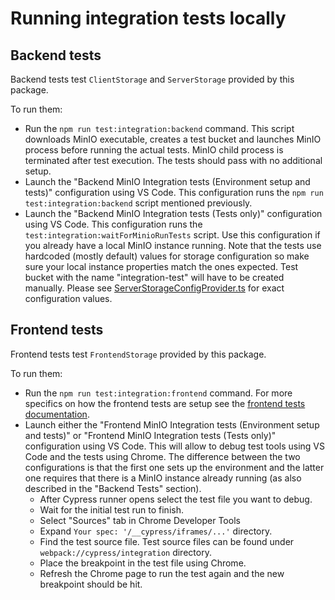 # Running integration tests locally

## Backend tests

Backend tests test `ClientStorage` and `ServerStorage` provided by this package.

To run them:
- Run the `npm run test:integration:backend` command. This script downloads MinIO executable, creates a test bucket and launches MinIO process before running the actual tests. MinIO child process is terminated after test execution. The tests should pass with no additional setup.
- Launch the "Backend MinIO Integration tests (Environment setup and tests)" configuration using VS Code. This configuration runs the `npm run test:integration:backend` script mentioned previously.
- Launch the "Backend MinIO Integration tests (Tests only)" configuration using VS Code. This configuration runs the `test:integration:waitForMinioRunTests` script. Use this configuration if you already have a local MinIO instance running. Note that the tests use hardcoded (mostly default) values for storage configuration so make sure your local instance properties match the ones expected. Test bucket with the name "integration-test" will have to be created manually. Please see [ServerStorageConfigProvider.ts](./ServerStorageConfigProvider.ts) for exact configuration values.

## Frontend tests

Frontend tests test `FrontendStorage` provided by this package.

To run them:
- Run the `npm run test:integration:frontend` command. For more specifics on how the frontend tests are setup see the [frontend tests documentation](../../../../tests/frontend-storage/README.md).
- Launch either the "Frontend MinIO Integration tests (Environment setup and tests)" or "Frontend MinIO Integration tests (Tests only)" configuration using VS Code. This will allow to debug test tools using VS Code and the tests using Chrome. The difference between the two configurations is that the first one sets up the environment and the latter one requires that there is a MinIO instance already running (as also described in the "Backend Tests" section).
  - After Cypress runner opens select the test file you want to debug.
  - Wait for the initial test run to finish.
  - Select "Sources" tab in Chrome Developer Tools
  - Expand `Your spec: '/__cypress/iframes/...'` directory.
  - Find the test source file. Test source files can be found under `webpack://cypress/integration` directory.
  - Place the breakpoint in the test file using Chrome.
  - Refresh the Chrome page to run the test again and the new breakpoint should be hit.
